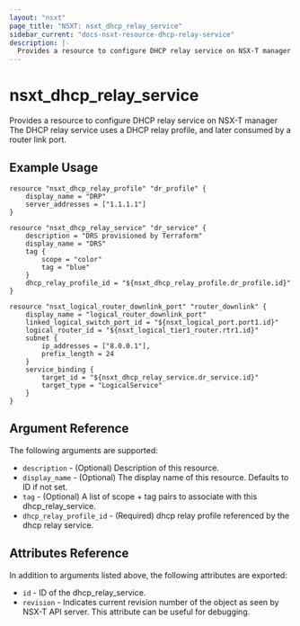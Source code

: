 ```yaml
---
layout: "nsxt"
page_title: "NSXT: nsxt_dhcp_relay_service"
sidebar_current: "docs-nsxt-resource-dhcp-relay-service"
description: |-
  Provides a resource to configure DHCP relay service on NSX-T manager
---
```


# nsxt_dhcp_relay_service

Provides a resource to configure DHCP relay service on NSX-T manager
The DHCP relay service uses a DHCP relay profile, and later consumed by a router
link port.

## Example Usage

```hcl
resource "nsxt_dhcp_relay_profile" "dr_profile" {
    display_name = "DRP"
    server_addresses = ["1.1.1.1"]
}

resource "nsxt_dhcp_relay_service" "dr_service" {
    description = "DRS provisioned by Terraform"
    display_name = "DRS"
    tag {
        scope = "color"
        tag = "blue"
    }
    dhcp_relay_profile_id = "${nsxt_dhcp_relay_profile.dr_profile.id}"
}

resource "nsxt_logical_router_downlink_port" "router_downlink" {
    display_name = "logical_router_downlink_port"
    linked_logical_switch_port_id = "${nsxt_logical_port.port1.id}"
    logical_router_id = "${nsxt_logical_tier1_router.rtr1.id}"
    subnet {
        ip_addresses = ["8.0.0.1"],
        prefix_length = 24
    }
    service_binding {
        target_id = "${nsxt_dhcp_relay_service.dr_service.id}"
        target_type = "LogicalService"
    }
}

```

## Argument Reference

The following arguments are supported:

* `description` - (Optional) Description of this resource.
* `display_name` - (Optional) The display name of this resource. Defaults to ID if not set.
* `tag` - (Optional) A list of scope + tag pairs to associate with this dhcp_relay_service.
* `dhcp_relay_profile_id` - (Required) dhcp relay profile referenced by the dhcp relay service.


## Attributes Reference

In addition to arguments listed above, the following attributes are exported:

* `id` - ID of the dhcp_relay_service.
* `revision` - Indicates current revision number of the object as seen by NSX-T API server. This attribute can be useful for debugging.
